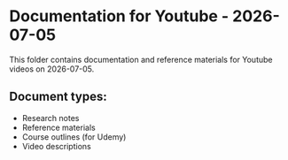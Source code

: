 # Documentation for Youtube - 2026-07-05

This folder contains documentation and reference materials for Youtube videos on 2026-07-05.

## Document types:
- Research notes
- Reference materials
- Course outlines (for Udemy)
- Video descriptions

